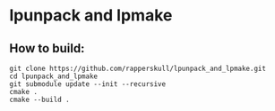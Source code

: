 # lpunpack and lpmake

## How to build:
    git clone https://github.com/rapperskull/lpunpack_and_lpmake.git
    cd lpunpack_and_lpmake
    git submodule update --init --recursive
    cmake .
    cmake --build .
